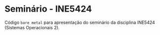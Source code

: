 # Seminário - INE5424

Código `bare metal` para apresentação do seminário da disciplina INE5424 (Sistemas Operacionais 2).
